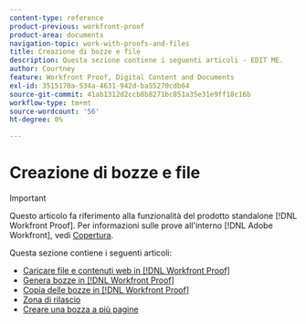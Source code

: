 ```yaml
---
content-type: reference
product-previous: workfront-proof
product-area: documents
navigation-topic: work-with-proofs-and-files
title: Creazione di bozze e file
description: Questa sezione contiene i seguenti articoli - EDIT ME.
author: Courtney
feature: Workfront Proof, Digital Content and Documents
exl-id: 3515170a-534a-4631-942d-ba55270cdb64
source-git-commit: 41ab1312d2ccb8b8271bc851a35e31e9ff18c16b
workflow-type: tm+mt
source-wordcount: '56'
ht-degree: 0%

---
```


# Creazione di bozze e file

>[!IMPORTANT]
>
>Questo articolo fa riferimento alla funzionalità del prodotto standalone [!DNL Workfront Proof]. Per informazioni sulle prove all&#39;interno [!DNL Adobe Workfront], vedi [Copertura](../../../review-and-approve-work/proofing/proofing.md).

Questa sezione contiene i seguenti articoli:

* [Caricare file e contenuti web in [!DNL Workfront Proof]](../../../workfront-proof/wp-work-proofsfiles/create-proofs-and-files/upload-files-web-content.md)
* [Genera bozze in [!DNL Workfront Proof]](../../../workfront-proof/wp-work-proofsfiles/create-proofs-and-files/generate-proofs.md)
* [Copia delle bozze in [!DNL Workfront Proof]](../../../workfront-proof/wp-work-proofsfiles/create-proofs-and-files/copy-proofs.md)
* [Zona di rilascio](../../../workfront-proof/wp-work-proofsfiles/create-proofs-and-files/dropzone.md)
* [Creare una bozza a più pagine](../../../review-and-approve-work/proofing/creating-proofs-within-workfront/create-multi-page-proof.md)
